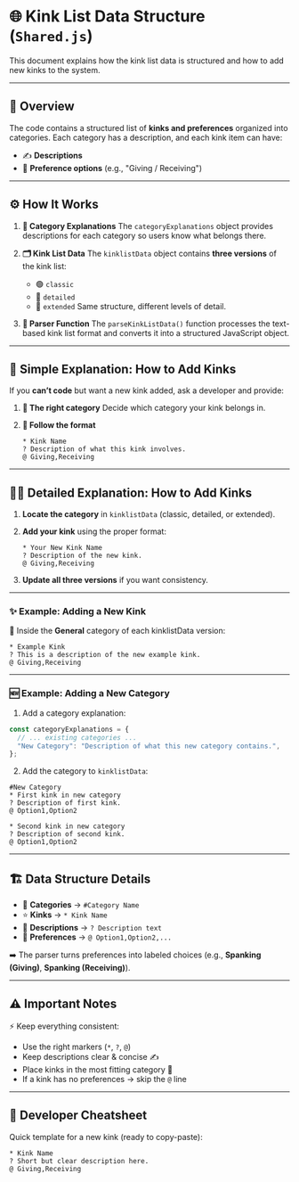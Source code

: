 # 🌐 Kink List Data Structure (`Shared.js`)

This document explains how the kink list data is structured and how to add new kinks to the system.

---

## 📖 Overview

The code contains a structured list of **kinks and preferences** organized into categories.
Each category has a description, and each kink item can have:

* ✍️ **Descriptions**
* 🔀 **Preference options** (e.g., "Giving / Receiving")

---

## ⚙️ How It Works

1. **📂 Category Explanations**
   The `categoryExplanations` object provides descriptions for each category so users know what belongs there.

2. **🗂️ Kink List Data**
   The `kinklistData` object contains **three versions** of the kink list:

   * 🟢 `classic`
   * 🔵 `detailed`
   * 🔴 `extended`
     Same structure, different levels of detail.

3. **🧩 Parser Function**
   The `parseKinkListData()` function processes the text-based kink list format and converts it into a structured JavaScript object.

---

## 🙋 Simple Explanation: How to Add Kinks

If you **can’t code** but want a new kink added, ask a developer and provide:

1. **📂 The right category**
   Decide which category your kink belongs in.

2. **📝 Follow the format**

   ```
   * Kink Name
   ? Description of what this kink involves.
   @ Giving,Receiving
   ```

---

## 🧑‍💻 Detailed Explanation: How to Add Kinks

1. **Locate the category** in `kinklistData` (classic, detailed, or extended).
2. **Add your kink** using the proper format:

   ```
   * Your New Kink Name
   ? Description of the new kink.
   @ Giving,Receiving
   ```
4. **Update all three versions** if you want consistency.

---

### ✨ Example: Adding a New Kink

📂 Inside the **General** category of each kinklistData version:

```
* Example Kink
? This is a description of the new example kink.
@ Giving,Receiving
```

---

### 🆕 Example: Adding a New Category

1. Add a category explanation:

```js
const categoryExplanations = {
  // ... existing categories ...
  "New Category": "Description of what this new category contains.",
};
```

2. Add the category to `kinklistData`:

```
#New Category
* First kink in new category
? Description of first kink.
@ Option1,Option2

* Second kink in new category
? Description of second kink.
@ Option1,Option2
```

---

## 🏗️ Data Structure Details

* 📂 **Categories** → `#Category Name`
* ⭐ **Kinks** → `* Kink Name`
* 📝 **Descriptions** → `? Description text`
* 🔀 **Preferences** → `@ Option1,Option2,...`

➡️ The parser turns preferences into labeled choices (e.g., **Spanking (Giving)**, **Spanking (Receiving)**).

---

## ⚠️ Important Notes

⚡ Keep everything consistent:

* Use the right markers (`*`, `?`, `@`)
* Keep descriptions clear & concise ✍️
* Place kinks in the most fitting category 📂
* If a kink has no preferences → skip the `@` line

---

## 🧾 Developer Cheatsheet

Quick template for a new kink (ready to copy-paste):

```
* Kink Name
? Short but clear description here.
@ Giving,Receiving
```
